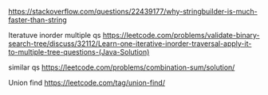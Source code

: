 https://stackoverflow.com/questions/22439177/why-stringbuilder-is-much-faster-than-string

Iteratuve inorder multiple qs
https://leetcode.com/problems/validate-binary-search-tree/discuss/32112/Learn-one-iterative-inorder-traversal-apply-it-to-multiple-tree-questions-(Java-Solution)

similar qs
https://leetcode.com/problems/combination-sum/solution/

Union find https://leetcode.com/tag/union-find/
